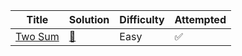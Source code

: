 | Title                                                                                                 | Solution         | Difficulty | Attempted |
| ----------------------------------------------------------------------------------------------------- | ---------------- | ---------- | --------- |
| [Two Sum](https://leetcode.com/problems/two-sum/)                                                     | [📖](two-sum.py) | Easy       | ✅        |
